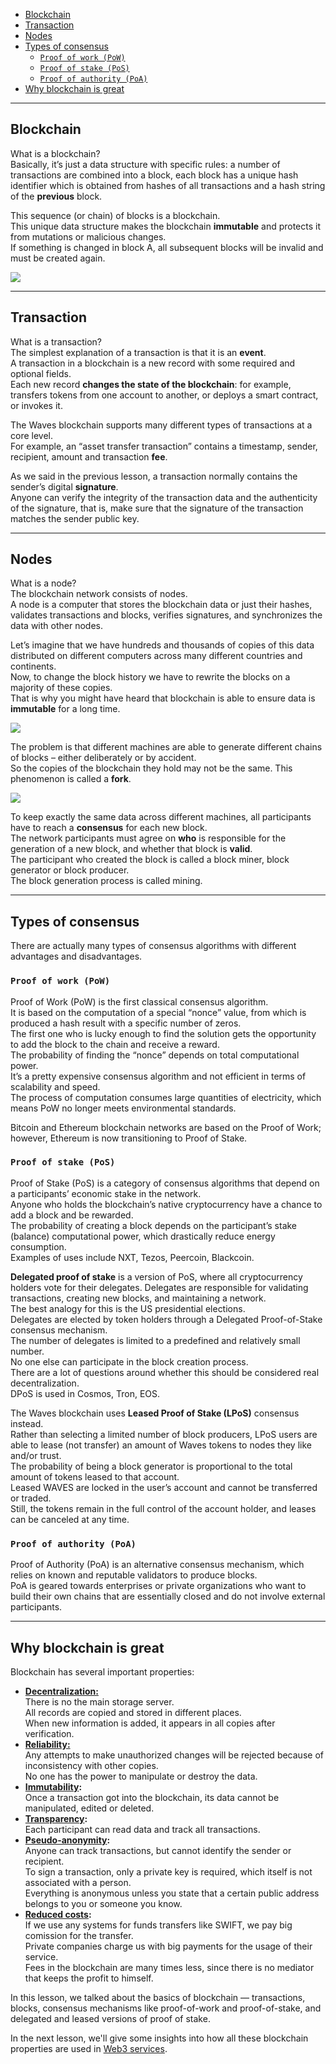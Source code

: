 - [Blockchain](#blockchain)
- [Transaction](#transaction)
- [Nodes](#nodes)
- [Types of consensus](#types-of-consensus)
  - [`Proof of work (PoW)`](#proof-of-work-pow)
  - [`Proof of stake (PoS)`](#proof-of-stake-pos)
  - [`Proof of authority (PoA)`](#proof-of-authority-poa)
- [Why blockchain is great](#why-blockchain-is-great)

---

## Blockchain ##

What is a blockchain?  
Basically, it’s just a data structure with specific rules: a number of transactions are combined into a block, each block has a unique hash identifier which is obtained from hashes of all transactions and a hash string of the **previous** block.

This sequence (or chain) of blocks is a blockchain.  
This unique data structure makes the blockchain **immutable** and protects it from mutations or malicious changes.  
If something is changed in block A, all subsequent blocks will be invalid and must be created again.

![](./images/blockchain.png)

---

## Transaction ##

What is a transaction?   
The simplest explanation of a transaction is that it is an **event**.  
A transaction in a blockchain is a new record with some required and optional fields.  
Each new record **changes the state of the blockchain**: for example, transfers tokens from one account to another, or deploys a smart contract, or invokes it.

The Waves blockchain supports many different types of transactions at a core level.  
For example, an “asset transfer transaction” contains a timestamp, sender, recipient, amount and transaction **fee**.

As we said in the previous lesson, a transaction normally contains the sender’s digital **signature**.  
Anyone can verify the integrity of the transaction data and the authenticity of the signature, that is, make sure that the signature of the transaction matches the sender public key.

---

## Nodes ##

What is a node?  
The blockchain network consists of nodes.  
A node is a computer that stores the blockchain data or just their hashes, validates transactions and blocks, verifies signatures, and synchronizes the data with other nodes.  

Let’s imagine that we have hundreds and thousands of copies of this data distributed on different computers across many different countries and continents.  
Now, to change the block history we have to rewrite the blocks on a majority of these copies.  
That is why you might have heard that blockchain is able to ensure data is **immutable** for a long time.  

![](./images/nodes.png)

The problem is that different machines are able to generate different chains of blocks – either deliberately or by accident.  
So the copies of the blockchain they hold may not be the same. This phenomenon is called a **fork**.

![](./images/fork.png)

To keep exactly the same data across different machines, all participants have to reach a **consensus** for each new block.  
The network participants must agree on **who** is responsible for the generation of a new block, and whether that block is **valid**.  
The participant who created the block is called a block miner, block generator or block producer.  
The block generation process is called mining.  

---

## Types of consensus ##
There are actually many types of consensus algorithms with different advantages and disadvantages.  


### `Proof of work (PoW)` ###

Proof of Work (PoW) is the first classical consensus algorithm.  
It is based on the computation of a special “nonce” value, from which is produced a hash result with a specific number of zeros.  
The first one who is lucky enough to find the solution gets the opportunity to add the block to the chain and receive a reward.  
The probability of finding the “nonce” depends on total computational power.  
It’s a pretty expensive consensus algorithm and not efficient in terms of scalability and speed.  
The process of computation consumes large quantities of electricity, which means PoW no longer meets environmental standards.  

Bitcoin and Ethereum blockchain networks are based on the Proof of Work; however, Ethereum is now transitioning to Proof of Stake.  

### `Proof of stake (PoS)` ###

Proof of Stake (PoS) is a category of consensus algorithms that depend on a participants’ economic stake in the network.  
Anyone who holds the blockchain’s native cryptocurrency have a chance to add a block and be rewarded.  
The probability of creating a block depends on the participant’s stake (balance) computational power, which drastically reduce energy consumption.  
Examples of uses include NXT, Tezos, Peercoin, Blackcoin.  

**Delegated proof of stake** is a version of PoS, where all cryptocurrency holders vote for their delegates.  Delegates are responsible for validating transactions, creating new blocks, and maintaining a network.  
The best analogy for this is the US presidential elections.  
Delegates are elected by token holders through a Delegated Proof-of-Stake consensus mechanism.  
The number of delegates is limited to a predefined and relatively small number.  
No one else can participate in the block creation process.  
There are a lot of questions around whether this should be considered real decentralization.  
DPoS is used in Cosmos, Tron, EOS.  

The Waves blockchain uses **Leased Proof of Stake (LPoS)** consensus instead.  
Rather than selecting a limited number of block producers, LPoS users are able to lease (not transfer) an amount of Waves tokens to nodes they like and/or trust.  
The probability of being a block generator is proportional to the total amount of tokens leased to that account.  
Leased WAVES are locked in the user’s account and cannot be transferred or traded.  
Still, the tokens remain in the full control of the account holder, and leases can be canceled at any time.  

### `Proof of authority (PoA)` ###

Proof of Authority (PoA) is an alternative consensus mechanism, which relies on known and reputable validators to produce blocks.  
PoA is geared towards enterprises or private organizations who want to build their own chains that are essentially closed and do not involve external participants.   

---

## Why blockchain is great ##

Blockchain has several important properties:

- **<u>Decentralization:</u>**  
  There is no the main storage server.  
  All records are copied and stored in different places.  
  When new information is added, it appears in all copies after verification.  
- **<u>Reliability:</u>**  
  Any attempts to make unauthorized changes will be rejected because of inconsistency with other copies.  
  No one has the power to manipulate or destroy the data.  
- **<u>Immutability</u>:**  
  Once a transaction got into the blockchain, its data cannot be manipulated, edited or deleted.  
- **<u>Transparency</u>:**  
  Each participant can read data and track all transactions.  
- **<u>Pseudo-anonymity</u>:**  
  Anyone can track transactions, but cannot identify the sender or recipient.  
  To sign a transaction, only a private key is required, which itself is not associated with a person.  
  Everything is anonymous unless you state that a certain public address belongs to you or someone you know.  
- **<u>Reduced costs</u>:**  
  If we use any systems for funds transfers like SWIFT, we pay big comission for the transfer.  
  Private companies charge us with big payments for the usage of their service.  
  Fees in the blockchain are many times less, since there is no mediator that keeps the profit to himself.  

In this lesson, we talked about the basics of blockchain — transactions, blocks, consensus mechanisms like proof-of-work and proof-of-stake, and delegated and leased versions of proof of stake.  
  
In the next lesson, we'll give some insights into how all these blockchain properties are used in [Web3 services]().

